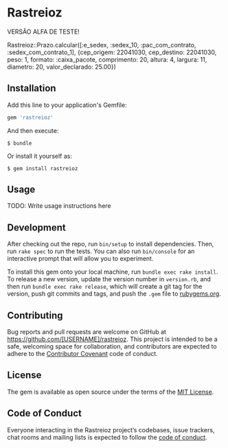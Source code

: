 # Rastreioz

VERSÃO ALFA DE TESTE!

Rastreioz::Prazo.calcular([:e_sedex, :sedex_10, :pac_com_contrato, :sedex_com_contrato_1], {cep_origem: 22041030, cep_destino: 22041030, peso: 1, formato: :caixa_pacote, comprimento: 20, altura: 4, largura: 11, diametro: 20, valor_declarado: 25.00})

## Installation

Add this line to your application's Gemfile:

```ruby
gem 'rastreioz'
```

And then execute:

    $ bundle

Or install it yourself as:

    $ gem install rastreioz

## Usage

TODO: Write usage instructions here

## Development

After checking out the repo, run `bin/setup` to install dependencies. Then, run `rake spec` to run the tests. You can also run `bin/console` for an interactive prompt that will allow you to experiment.

To install this gem onto your local machine, run `bundle exec rake install`. To release a new version, update the version number in `version.rb`, and then run `bundle exec rake release`, which will create a git tag for the version, push git commits and tags, and push the `.gem` file to [rubygems.org](https://rubygems.org).

## Contributing

Bug reports and pull requests are welcome on GitHub at https://github.com/[USERNAME]/rastreioz. This project is intended to be a safe, welcoming space for collaboration, and contributors are expected to adhere to the [Contributor Covenant](http://contributor-covenant.org) code of conduct.

## License

The gem is available as open source under the terms of the [MIT License](https://opensource.org/licenses/MIT).

## Code of Conduct

Everyone interacting in the Rastreioz project’s codebases, issue trackers, chat rooms and mailing lists is expected to follow the [code of conduct](https://github.com/[USERNAME]/rastreioz/blob/master/CODE_OF_CONDUCT.md).
